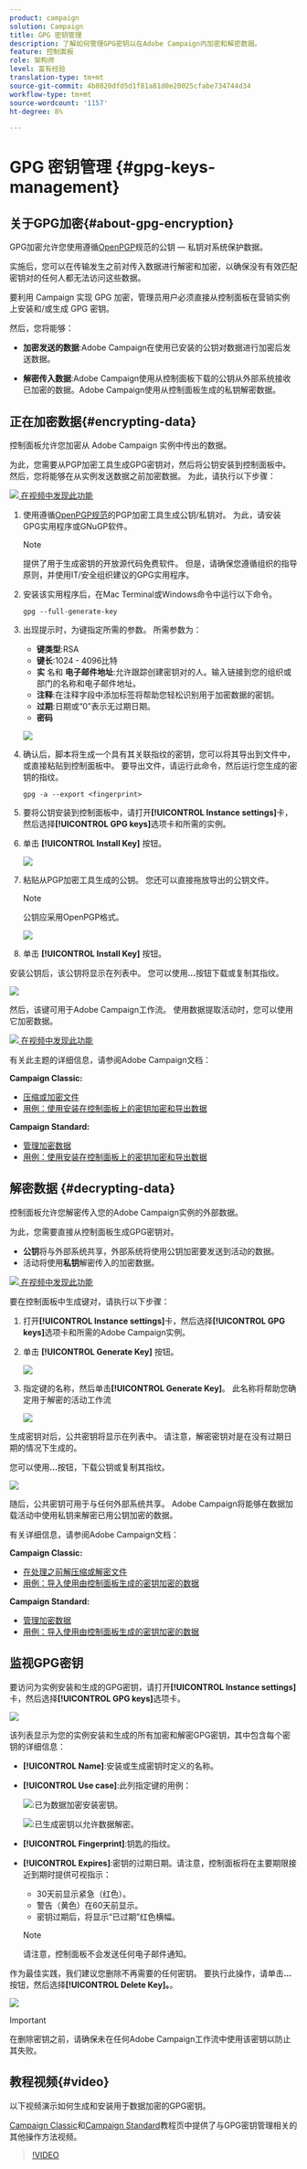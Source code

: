 ```yaml
---
product: campaign
solution: Campaign
title: GPG 密钥管理
description: 了解如何管理GPG密钥以在Adobe Campaign内加密和解密数据。
feature: 控制面板
role: 架构师
level: 富有经验
translation-type: tm+mt
source-git-commit: 4b8020dfd5d1f81a81d0e20025cfabe734744d34
workflow-type: tm+mt
source-wordcount: '1157'
ht-degree: 8%

---
```



# GPG 密钥管理 {#gpg-keys-management}

## 关于GPG加密{#about-gpg-encryption}

GPG加密允许您使用遵循[OpenPGP](https://www.openpgp.org/about/standard/)规范的公钥 — 私钥对系统保护数据。

实施后，您可以在传输发生之前对传入数据进行解密和加密，以确保没有有效匹配密钥对的任何人都无法访问这些数据。

要利用 Campaign 实现 GPG 加密，管理员用户必须直接从控制面板在营销实例上安装和/或生成 GPG 密钥。

然后，您将能够：

* **加密发送的数据**:Adobe Campaign在使用已安装的公钥对数据进行加密后发送数据。

* **解密传入数据**:Adobe Campaign使用从控制面板下载的公钥从外部系统接收已加密的数据。Adobe Campaign使用从控制面板生成的私钥解密数据。

## 正在加密数据{#encrypting-data}

控制面板允许您加密从 Adobe Campaign 实例中传出的数据。

为此，您需要从PGP加密工具生成GPG密钥对，然后将公钥安装到控制面板中。 然后，您将能够在从实例发送数据之前加密数据。 为此，请执行以下步骤：

![](assets/do-not-localize/how-to-video.png)[ 在视频中发现此功能](#video)

1. 使用遵循[OpenPGP规范](https://www.openpgp.org/about/standard/)的PGP加密工具生成公钥/私钥对。 为此，请安装GPG实用程序或GNuGP软件。

   >[!NOTE]
   >
   >提供了用于生成密钥的开放源代码免费软件。 但是，请确保您遵循组织的指导原则，并使用IT/安全组织建议的GPG实用程序。

1. 安装该实用程序后，在Mac Terminal或Windows命令中运行以下命令。

   `gpg --full-generate-key`

1. 出现提示时，为键指定所需的参数。 所需参数为：

   * **键类型**:RSA
   * **键长**:1024 - 4096比特
   * **实** 名和 **电子邮件地址**:允许跟踪创建密钥对的人。输入链接到您的组织或部门的名称和电子邮件地址。
   * **注释**:在注释字段中添加标签将帮助您轻松识别用于加密数据的密钥。
   * **过期**:日期或“0”表示无过期日期。
   * **密码**

   ![](assets/do-not-localize/gpg_command.png)

1. 确认后，脚本将生成一个具有其关联指纹的密钥，您可以将其导出到文件中，或直接粘贴到控制面板中。 要导出文件，请运行此命令，然后运行您生成的密钥的指纹。

   `gpg -a --export <fingerprint>`

1. 要将公钥安装到控制面板中，请打开&#x200B;**[!UICONTROL Instance settings]**&#x200B;卡，然后选择&#x200B;**[!UICONTROL GPG keys]**&#x200B;选项卡和所需的实例。

1. 单击 **[!UICONTROL Install Key]** 按钮。

   ![](assets/gpg_install_button.png)

1. 粘贴从PGP加密工具生成的公钥。 您还可以直接拖放导出的公钥文件。

   >[!NOTE]
   >
   >公钥应采用OpenPGP格式。

   ![](assets/gpg_install_paste.png)

1. 单击 **[!UICONTROL Install Key]** 按钮。

安装公钥后，该公钥将显示在列表中。 您可以使用&#x200B;**...**&#x200B;按钮下载或复制其指纹。

![](assets/gpg_install_download.png)

然后，该键可用于Adobe Campaign工作流。 使用数据提取活动时，您可以使用它加密数据。

![](assets/do-not-localize/how-to-video.png)[ 在视频中发现此功能](#video)

有关此主题的详细信息，请参阅Adobe Campaign文档：

**Campaign Classic:**

* [压缩或加密文件](https://docs.adobe.com/content/help/en/campaign-classic/using/automating-with-workflows/general-operation/how-to-use-workflow-data.html#zipping-or-encrypting-a-file)
* [用例：使用安装在控制面板上的密钥加密和导出数据](https://docs.adobe.com/content/help/en/campaign-classic/using/automating-with-workflows/general-operation/how-to-use-workflow-data.html#use-case-gpg-encrypt)

**Campaign Standard:**

* [管理加密数据](https://docs.adobe.com/content/help/en/campaign-standard/using/managing-processes-and-data/importing-and-exporting-data/managing-encrypted-data.html)
* [用例：使用安装在控制面板上的密钥加密和导出数据](https://docs.adobe.com/content/help/en/campaign-standard/using/managing-processes-and-data/importing-and-exporting-data/managing-encrypted-data.html#use-case-gpg-encrypt)

## 解密数据 {#decrypting-data}

控制面板允许您解密传入您的Adobe Campaign实例的外部数据。

为此，您需要直接从控制面板生成GPG密钥对。

* **公钥**&#x200B;将与外部系统共享，外部系统将使用公钥加密要发送到活动的数据。
* 活动将使用&#x200B;**私钥**&#x200B;解密传入的加密数据。

![](assets/do-not-localize/how-to-video.png)[ 在视频中发现此功能](#video)

要在控制面板中生成键对，请执行以下步骤：

1. 打开&#x200B;**[!UICONTROL Instance settings]**&#x200B;卡，然后选择&#x200B;**[!UICONTROL GPG keys]**&#x200B;选项卡和所需的Adobe Campaign实例。

1. 单击 **[!UICONTROL Generate Key]** 按钮。

   ![](assets/gpg_generate.png)

1. 指定键的名称，然后单击&#x200B;**[!UICONTROL Generate Key]**。 此名称将帮助您确定用于解密的活动工作流

   ![](assets/gpg_generate_name.png)

生成密钥对后，公共密钥将显示在列表中。 请注意，解密密钥对是在没有过期日期的情况下生成的。

您可以使用&#x200B;**...**&#x200B;按钮，下载公钥或复制其指纹。

![](assets/gpg_generate_list.png)

随后，公共密钥可用于与任何外部系统共享。 Adobe Campaign将能够在数据加载活动中使用私钥来解密已用公钥加密的数据。

有关详细信息，请参阅Adobe Campaign文档：

**Campaign Classic:**

* [在处理之前解压缩或解密文件](https://docs.adobe.com/content/help/en/campaign-classic/using/automating-with-workflows/general-operation/importing-data.html#unzipping-or-decrypting-a-file-before-processing)
* [用例：导入使用由控制面板生成的密钥加密的数据](https://docs.adobe.com/content/help/en/campaign-classic/using/automating-with-workflows/general-operation/importing-data.html#use-case-gpg-decrypt)

**Campaign Standard:**

* [管理加密数据](https://docs.adobe.com/content/help/en/campaign-standard/using/managing-processes-and-data/importing-and-exporting-data/managing-encrypted-data.html)
* [用例：导入使用由控制面板生成的密钥加密的数据](https://docs.adobe.com/content/help/en/campaign-standard/using/managing-processes-and-data/importing-and-exporting-data/managing-encrypted-data.html#use-case-gpg-decrypt)

## 监视GPG密钥

要访问为实例安装和生成的GPG密钥，请打开&#x200B;**[!UICONTROL Instance settings]**&#x200B;卡，然后选择&#x200B;**[!UICONTROL GPG keys]**&#x200B;选项卡。

![](assets/gpg_list.png)

该列表显示为您的实例安装和生成的所有加密和解密GPG密钥，其中包含每个密钥的详细信息：

* **[!UICONTROL Name]**:安装或生成密钥时定义的名称。
* **[!UICONTROL Use case]**:此列指定键的用例：

   ![](assets/gpg_icon_encrypt.png):已为数据加密安装密钥。

   ![](assets/gpg_icon_decrypt.png):已生成密钥以允许数据解密。

* **[!UICONTROL Fingerprint]**:钥匙的指纹。
* **[!UICONTROL Expires]**:密钥的过期日期。请注意，控制面板将在主要期限接近到期时提供可视指示：

   * 30天前显示紧急（红色）。
   * 警告（黄色）在60天前显示。
   * 密钥过期后，将显示“已过期”红色横幅。

   >[!NOTE]
   >
   >请注意，控制面板不会发送任何电子邮件通知。

作为最佳实践，我们建议您删除不再需要的任何密钥。 要执行此操作，请单击&#x200B;**...**&#x200B;按钮，然后选择&#x200B;**[!UICONTROL Delete Key]。**。

![](assets/gpg_delete.png)

>[!IMPORTANT]
>
>在删除密钥之前，请确保未在任何Adobe Campaign工作流中使用该密钥以防止其失败。

## 教程视频{#video}

以下视频演示如何生成和安装用于数据加密的GPG密钥。

[Campaign Classic](https://experienceleague.adobe.com/docs/campaign-standard-learn/control-panel/instance-settings/gpg-key-management/gpg-key-management-overview.html?lang=en#instance-settings)和[Campaign Standard](https://experienceleague.adobe.com/docs/campaign-classic-learn/control-panel/instance-settings/gpg-key-management/gpg-key-management-overview.html?lang=en#instance-settings)教程页中提供了与GPG密钥管理相关的其他操作方法视频。

>[!VIDEO](https://video.tv.adobe.com/v/36386?quality=12)

